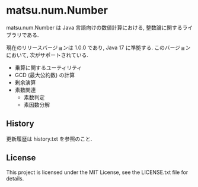 # matsu.num.Number
matsu.num.Number は Java 言語向けの数値計算における, 整数論に関するライブラリである.

現在のリリースバージョンは 1.0.0 であり, Java 17 に準拠する.
このバージョンにおいて, 次がサポートされている.

- 乗算に関するユーティリティ
- GCD (最大公約数) の計算
- 剰余演算
- 素数関連
  - 素数判定
  - 素因数分解

## History
更新履歴は history.txt を参照のこと.

## License

This project is licensed under the MIT License, see the LICENSE.txt file for details.
